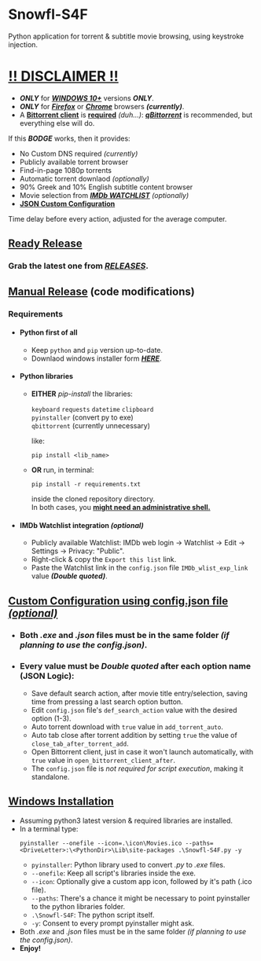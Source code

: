 # Snowfl-S4F
Python application for torrent & subtitle movie browsing, using keystroke injection.  
# <ins>**!! DISCLAIMER !!**</ins>
- **_ONLY_** for <ins>**_WINDOWS 10+_**</ins> versions **_ONLY_**.
- **_ONLY_** for <ins>**_Firefox_**</ins> or <ins>**_Chrome_**</ins> browsers **_(currently)_**.  
- A <ins>**Bittorrent client**</ins> is <ins>**required**</ins> _(duh...)_: [**_qBittorrent_**](https://www.fosshub.com/qBittorrent.html) is recommended, but everything else will do.

If this **_BODGE_** works, then it provides:  
- No Custom DNS required _(currently)_
- Publicly available torrent browser
- Find-in-page 1080p torrents
- Automatic torrent downlaod _(optionally)_
- 90% Greek and 10% English subtitle content browser
- Movie selection from [**_IMDb WATCHLIST_**](https://github.com/tru3w1tn3ss/Snowfl-S4F/blob/master/README.md#imdb-watchlist-integration-optional) _(optionally)_
- [**JSON Custom Configuration**](https://github.com/tru3w1tn3ss/Snowfl-S4F#custom-configuration-using-configjson-file-optional)  

Time delay before every action, adjusted for the average computer.
## <ins>Ready Release</ins>
### Grab the latest one from [**_RELEASES_**](https://github.com/tru3w1tn3ss/Snowfl-S4F/releases).  

## <ins>Manual Release</ins> (code modifications)
### Requirements
- #### Python first of all
  - Keep `python` and `pip` version up-to-date.
  - Downlaod windows installer form [**_HERE_**](https://www.python.org/downloads/windows).
- #### Python libraries
  - **EITHER** _pip-install_ the libraries:  
  
    `keyboard` `requests` `datetime` `clipboard`  
    `pyinstaller` (convert py to exe)  
    `qbittorrent` (currently unnecessary)  
    
    like:
    ```
    pip install <lib_name>
    ```
  - **OR** run, in terminal:
    ```
    pip install -r requirements.txt
    ```
    inside the cloned repository directory.  
    In both cases, you **<ins>might need an administrative shell.</ins>**
- #### IMDb Watchlist integration _(optional)_
  - Publicly available Watchlist: IMDb web login -> Watchlist -> Edit -> Settings -> Privacy: "Public".
  - Right-click & copy the `Export this list` link.
  - Paste the Watchlist link in the `config.json` file `IMDb_wlist_exp_link` value **_(Double quoted)_**.
## <ins>Custom Configuration using config.json file _(optional)_</ins>
- ### Both _.exe_ and _.json_ files must be in the same folder _(if planning to use the config.json)_.
- ### Every value must be **_Double quoted_** after each option name (JSON Logic):
  - Save default search action, after movie title entry/selection, saving time from pressing a last search option button.  
  - Edit `config.json` file's `def_search_action` value with the desired option (1-3).
  - Auto torrent download with `true` value in `add_torrent_auto`.
  - Auto tab close after torrent addition by setting `true` the value of `close_tab_after_torrent_add`.
  - Open Bittorrent client, just in case it won't launch automatically, with `true` value in `open_bittorrent_client_after`.
  - The `config.json` file is _not required for script execution_, making it standalone.
## <ins>Windows Installation</ins>
- Assuming python3 latest version & required libraries are installed.
- In a terminal type:
  ```
  pyinstaller --onefile --icon=.\icon\Movies.ico --paths=<DriveLetter>:\<PythonDir>\Lib\site-packages .\Snowfl-S4F.py -y
  ```
  - `pyinstaller`: Python library used to convert _.py_ to _.exe_ files.
  - `--onefile`: Keep all script's libraries inside the exe.
  - `--icon`: Optionally give a custom app icon, followed by it's path (.ico file).
  - `--paths`: There's a chance it might be necessary to point pyinstaller to the python libraries folder.
  - `.\Snowfl-S4F`: The python script itself.
  - `-y`: Consent to every prompt pyinstaller might ask.
- Both _.exe_ and _.json_ files must be in the same folder _(if planning to use the config.json)_.
- **Enjoy!**
